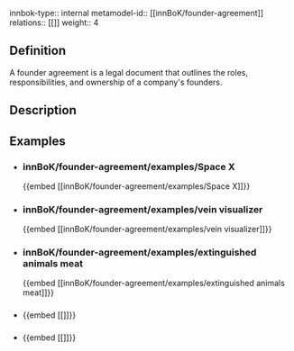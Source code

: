 
innbok-type:: internal
metamodel-id:: [[innBoK/founder-agreement]]
relations:: [[]]
weight:: 4

## Definition
A founder agreement is a legal document that outlines the roles, responsibilities, and ownership of a company's founders.
## Description
## Examples
- ### innBoK/founder-agreement/examples/Space X
	{{embed [[innBoK/founder-agreement/examples/Space X]]}}
- ### innBoK/founder-agreement/examples/vein visualizer
	{{embed [[innBoK/founder-agreement/examples/vein visualizer]]}}
- ### innBoK/founder-agreement/examples/extinguished animals meat
	{{embed [[innBoK/founder-agreement/examples/extinguished animals meat]]}}
- ### 
	{{embed [[]]}}
- ### 
	{{embed [[]]}}


